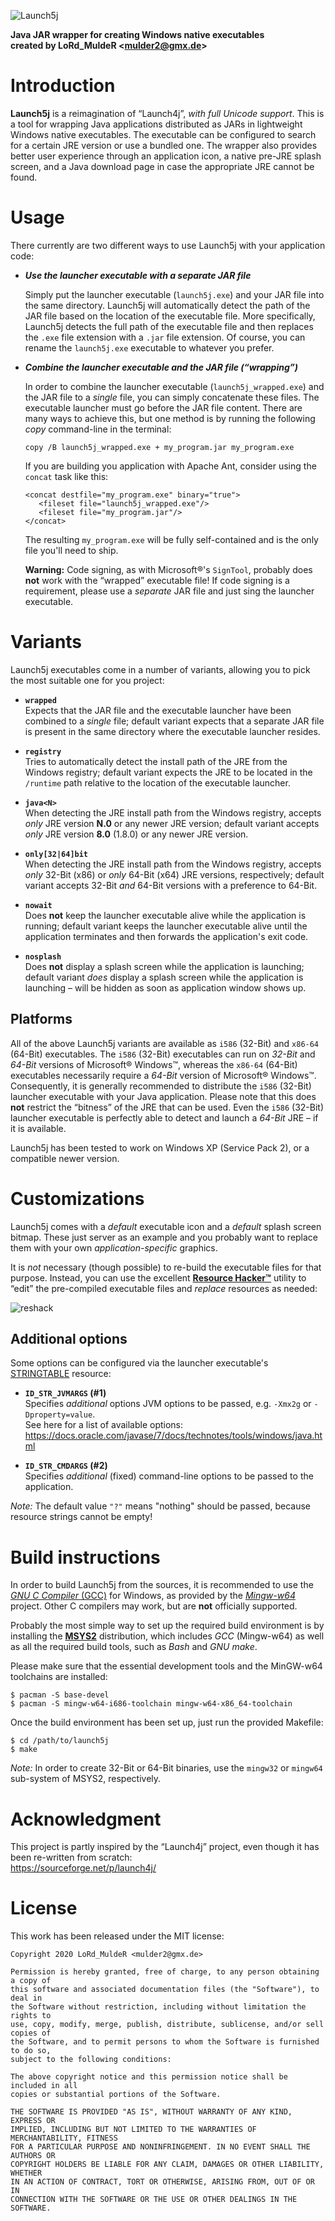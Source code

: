 ![Launch5j](etc/logo.png)  

**Java JAR wrapper for creating Windows native executables  
created by LoRd_MuldeR &lt;<mulder2@gmx.de>&gt;**

# Introduction

**Launch5j** is a reimagination of “Launch4j”, *with full Unicode support*. This is a tool for wrapping Java applications distributed as JARs in lightweight Windows native executables. The executable can be configured to search for a certain JRE version or use a bundled one. The wrapper also provides better user experience through an application icon, a native pre-JRE splash screen, and a Java download page in case the appropriate JRE cannot be found.

# Usage

There currently are two different ways to use Launch5j with your application code:

* ***Use the launcher executable with a separate JAR file***  
  
  Simply put the launcher executable (`launch5j.exe`) and your JAR file into the same directory. Launch5j will automatically detect the path of the JAR file based on the location of the executable file. More specifically, Launch5j detects the full path of the executable file and then replaces the `.exe` file extension with a `.jar` file extension. Of course, you can rename the `launch5j.exe` executable to whatever you prefer.

* ***Combine the launcher executable and the JAR file (“wrapping”)***  

  In order to combine the launcher executable (`launch5j_wrapped.exe`) and the JAR file to a *single* file, you can simply concatenate these files. The executable launcher must go before the JAR file content. There are many ways to achieve this, but one method is by running the following *copy* command-line in the terminal:

      copy /B launch5j_wrapped.exe + my_program.jar my_program.exe

  If you are building you application with Apache Ant, consider using the `concat` task like this:
  
      <concat destfile="my_program.exe" binary="true">
         <fileset file="launch5j_wrapped.exe"/>
         <fileset file="my_program.jar"/>
      </concat>

  The resulting `my_program.exe` will be fully self-contained and is the only file you'll need to ship.

  **Warning:** Code signing, as with Microsoft&reg;'s `SignTool`, probably does **not** work with the “wrapped” executable file! If code signing is a requirement, please use a *separate* JAR file and just sing the launcher executable.

# Variants

Launch5j executables come in a number of variants, allowing you to pick the most suitable one for you project:

* **`wrapped`**  
  Expects that the JAR file and the executable launcher have been combined to a *single* file; default variant expects that a separate JAR file is present in the same directory where the executable launcher resides.

* **`registry`**  
  Tries to automatically detect the install path of the JRE from the Windows registry; default variant expects the JRE to be located in the `/runtime` path relative to the location of the executable launcher.

* **`java<N>`**  
  When detecting the JRE install path from the Windows registry, accepts *only* JRE version **N.0** or any newer JRE version; default variant accepts *only* JRE version **8.0** (1.8.0) or any newer JRE version.

* **`only[32|64]bit`**  
  When detecting the JRE install path from the Windows registry, accepts *only* 32-Bit (x86) or *only* 64-Bit (x64) JRE versions, respectively; default variant accepts 32-Bit *and* 64-Bit versions with a preference to 64-Bit.

* **`nowait`**  
  Does **not** keep the launcher executable alive while the application is running; default variant keeps the launcher executable alive until the application terminates and then forwards the application's exit code.

* **`nosplash`**  
  Does **not** display a splash screen while the application is launching; default variant *does* display a splash screen while the application is launching &ndash; will be hidden as soon as application window shows up.

## Platforms

All of the above Launch5j variants are available as `i586` (32-Bit) and `x86-64` (64-Bit) executables. The `i586` (32-Bit) executables can run on *32-Bit* and *64-Bit* versions of Microsoft&reg; Windows&trade;, whereas the `x86-64` (64-Bit) executables necessarily require a *64-Bit* version of Microsoft&reg; Windows&trade;. Consequently, it is generally recommended to distribute the `i586` (32-Bit) launcher executable with your Java application. Please note that this does **not** restrict the “bitness” of the JRE that can be used. Even the `i586` (32-Bit) launcher executable is perfectly able to detect and launch a *64-Bit* JRE &ndash; if it is available.

Launch5j has been tested to work on Windows XP (Service Pack 2), or a compatible newer version.

# Customizations

Launch5j comes with a *default* executable icon and a *default* splash screen bitmap. These just server as an example and you probably want to replace them with your own *application-specific* graphics.

It is *not* necessary (though possible) to re-build the executable files for that purpose. Instead, you can use the excellent [**Resource Hacker&trade;**](http://www.angusj.com/resourcehacker/) utility to “edit” the pre-compiled executable files and *replace* resources as needed:  

![reshack](etc/reshacker-example.png)

## Additional options

Some options can be configured via the launcher executable's [STRINGTABLE](https://docs.microsoft.com/en-us/windows/win32/menurc/stringtable-resource) resource:

* **`ID_STR_JVMARGS` (#1)**  
  Specifies *additional* options JVM options to be passed, e.g. `-Xmx2g` or `-Dproperty=value`.  
  See here for a list of available options:  
  https://docs.oracle.com/javase/7/docs/technotes/tools/windows/java.html

* **`ID_STR_CMDARGS` (#2)**  
  Specifies *additional* (fixed) command-line options to be passed to the application.  

*Note:* The default value `"?"` means "nothing" should be passed, because resource strings cannot be empty!

# Build instructions

In order to build Launch5j from the sources, it is recommended to use the [*GNU C Compiler* (GCC)](https://gcc.gnu.org/) for Windows, as provided by the [*Mingw-w64*](http://mingw-w64.org/) project. Other C compilers may work, but are **not** officially supported.

Probably the most simple way to set up the required build environment is by installing the [**MSYS2**](https://www.msys2.org/) distribution, which includes *GCC* (Mingw-w64) as well as all the required build tools, such as *Bash* and *GNU make*.

Please make sure that the essential development tools and the MinGW-w64 toolchains are installed:

    $ pacman -S base-devel
    $ pacman -S mingw-w64-i686-toolchain mingw-w64-x86_64-toolchain

Once the build environment has been set up, just run the provided Makefile:

    $ cd /path/to/launch5j
    $ make

*Note:* In order to create 32-Bit or 64-Bit binaries, use the `mingw32` or `mingw64` sub-system of MSYS2, respectively.

# Acknowledgment

This project is partly inspired by the “Launch4j” project, even though it has been re-written from scratch:  
<https://sourceforge.net/p/launch4j/>

# License

This work has been released under the MIT license:

    Copyright 2020 LoRd_MuldeR <mulder2@gmx.de>

    Permission is hereby granted, free of charge, to any person obtaining a copy of
    this software and associated documentation files (the "Software"), to deal in
    the Software without restriction, including without limitation the rights to
    use, copy, modify, merge, publish, distribute, sublicense, and/or sell copies of
    the Software, and to permit persons to whom the Software is furnished to do so,
    subject to the following conditions:

    The above copyright notice and this permission notice shall be included in all
    copies or substantial portions of the Software.
    
    THE SOFTWARE IS PROVIDED "AS IS", WITHOUT WARRANTY OF ANY KIND, EXPRESS OR
    IMPLIED, INCLUDING BUT NOT LIMITED TO THE WARRANTIES OF MERCHANTABILITY, FITNESS
    FOR A PARTICULAR PURPOSE AND NONINFRINGEMENT. IN NO EVENT SHALL THE AUTHORS OR
    COPYRIGHT HOLDERS BE LIABLE FOR ANY CLAIM, DAMAGES OR OTHER LIABILITY, WHETHER
    IN AN ACTION OF CONTRACT, TORT OR OTHERWISE, ARISING FROM, OUT OF OR IN
    CONNECTION WITH THE SOFTWARE OR THE USE OR OTHER DEALINGS IN THE SOFTWARE.
